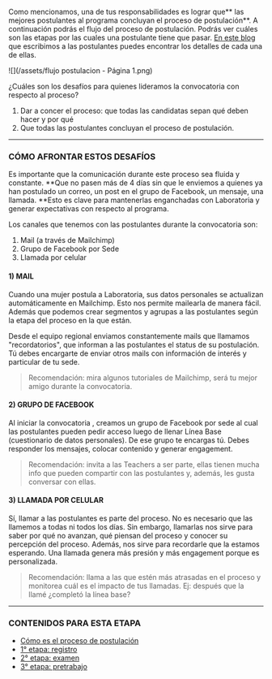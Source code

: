 Como mencionamos, una de tus responsabilidades es lograr que** las mejores postulantes al programa concluyan el proceso de postulación**. A continuación podrás el flujo del proceso de postulación. Podrás ver cuáles son las etapas por las cuales una postulante tiene que pasar. [En este blog](https://medium.com/laboratoria/todo-lo-que-siempre-quisiste-saber-sobre-el-proceso-de-selección-de-laboratoria-y-sí-te-atreviste-531a62df8a0a) que escribimos a las postulantes puedes encontrar los detalles de cada una de ellas.

![](/assets/flujo postulacion - Página 1.png)

¿Cuáles son los desafíos para quienes lideramos la convocatoria con respecto al proceso?

1. Dar a concer el proceso: que todas las candidatas sepan qué deben hacer y por qué
2. Que todas las postulantes concluyan el proceso de postulación.

---

### **CÓMO AFRONTAR ESTOS DESAFÍOS**

Es importante que la comunicación durante este proceso sea fluida y constante. **Que no pasen más de 4 días sin que le enviemos a quienes ya han postulado un correo, un post en el grupo de Facebook, un mensaje, una llamada. **Esto es clave para mantenerlas enganchadas con Laboratoria y generar expectativas con respecto al programa.

Los canales que tenemos con las postulantes durante la convocatoria son:

1. Mail \(a través de Mailchimp\)
2. Grupo de Facebook por Sede
3. Llamada por celular

#### 1\) MAIL

Cuando una mujer postula a Laboratoria, sus datos personales se actualizan automáticamente en Mailchimp. Esto nos permite mailearla de manera fácil. Además que podemos crear segmentos y agrupas a las postulantes según la etapa del proceso en la que están.

Desde el equipo regional enviamos constantemente mails que llamamos "recordatorios", que informan a las postulantes el status de su postulación. Tú debes encargarte de enviar otros mails con información de interés y particular de tu sede.

> Recomendación: mira algunos tutoriales de Mailchimp, será tu mejor amigo durante la convocatoria.

#### 2\) GRUPO DE FACEBOOK

Al iniciar la convocatoria , creamos un grupo de Facebook por sede al cual las postulantes pueden pedir acceso luego de llenar Línea Base \(cuestionario de datos personales\). De ese grupo te encargas tú. Debes responder los mensajes, colocar contenido y generar engagement.

> Recomendación: invita a las Teachers a ser parte, ellas tienen mucha info que pueden compartir con las postulantes y, además, les gusta conversar con ellas.

#### 3\) LLAMADA POR CELULAR

Sí, llamar a las postulantes es parte del proceso. No es necesario que las llamemos a todas ni todos los días. Sin embargo, llamarlas nos sirve para saber por qué no avanzan, qué piensan del proceso y conocer su percepción del proceso. Además, nos sirve para recordarle que la estamos esperando. Una llamada genera más presión y más engagement porque es personalizada.

> Recomendación: llama a las que estén más atrasadas en el proceso y monitorea cuál es el impacto de tus llamadas. Ej: después que la llamé ¿completó la línea base?

---

### CONTENIDOS PARA ESTA ETAPA

* [Cómo es el proceso de postulación](https://medium.com/laboratoria/todo-lo-que-siempre-quisiste-saber-sobre-el-proceso-de-selecci%C3%B3n-de-laboratoria-y-s%C3%AD-te-atreviste-531a62df8a0a)
* [1° etapa: registro ](https://medium.com/laboratoria/registro-primer-paso-para-entrar-a-laboratoria-8ed119abff08)
* [2° etapa: examen](https://medium.com/laboratoria/segunda-etapa-de-selecci%C3%B3n-el-temido-examen-2fa2c693a469)
* [3° etapa: pretrabajo](https://medium.com/laboratoria/tercera-etapa-qu%C3%A9-es-el-pre-trabajo-7c64d5019e7c)





